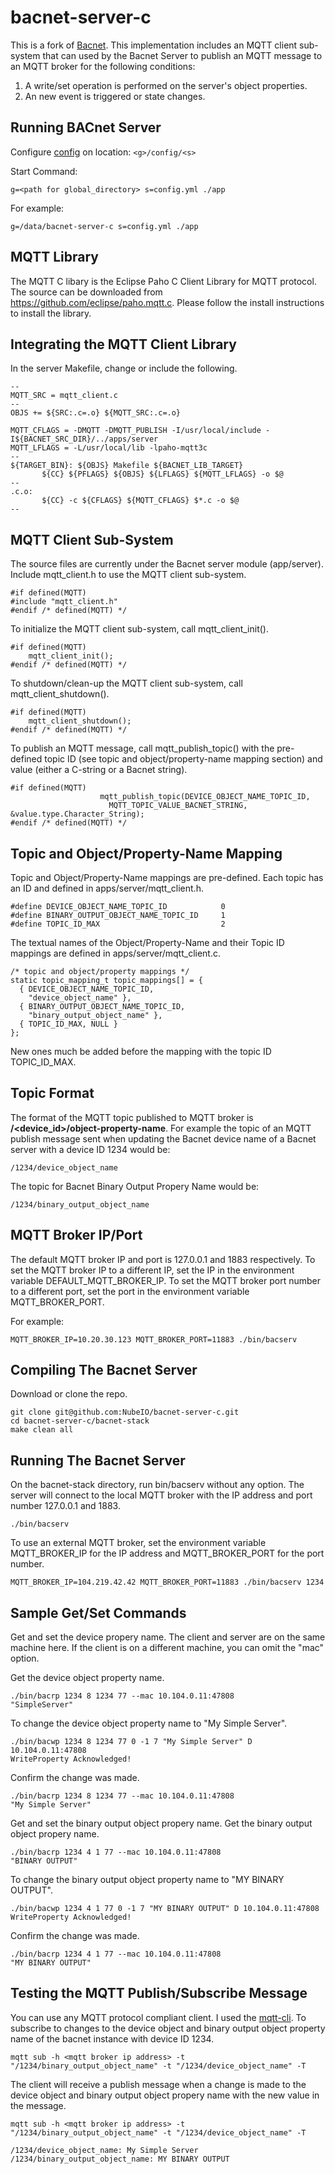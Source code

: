 # bacnet-server-c
This is a fork of [Bacnet](https://github.com/bacnet-stack/bacnet-stack). This implementation includes an MQTT client sub-system that can used by the Bacnet Server to publish an MQTT message to an MQTT broker for the following conditions:
1. A write/set operation is performed on the server's object properties.
2. An new event is triggered or state changes.


Running BACnet Server
--
Configure [config](config.example.yml) on location: `<g>/config/<s>` 

Start Command:
```
g=<path for global_directory> s=config.yml ./app
```

For example:
```
g=/data/bacnet-server-c s=config.yml ./app 
```

MQTT Library
--
The MQTT C libary is the Eclipse Paho C Client Library for MQTT protocol. The source can be downloaded from https://github.com/eclipse/paho.mqtt.c. Please follow the install instructions to install the library.

Integrating the MQTT Client Library
--
In the server Makefile, change or include the following.
```
--
MQTT_SRC = mqtt_client.c
--
OBJS += ${SRC:.c=.o} ${MQTT_SRC:.c=.o}

MQTT_CFLAGS = -DMQTT -DMQTT_PUBLISH -I/usr/local/include -I${BACNET_SRC_DIR}/../apps/server
MQTT_LFLAGS = -L/usr/local/lib -lpaho-mqtt3c
--
${TARGET_BIN}: ${OBJS} Makefile ${BACNET_LIB_TARGET}
       ${CC} ${PFLAGS} ${OBJS} ${LFLAGS} ${MQTT_LFLAGS} -o $@
--
.c.o:
       ${CC} -c ${CFLAGS} ${MQTT_CFLAGS} $*.c -o $@
--
```

MQTT Client Sub-System
--
The source files are currently under the Bacnet server module (app/server). Include mqtt_client.h to use the MQTT client sub-system.
```
#if defined(MQTT)
#include "mqtt_client.h"
#endif /* defined(MQTT) */
```

To initialize the MQTT client sub-system, call mqtt_client_init().
```
#if defined(MQTT)
    mqtt_client_init();
#endif /* defined(MQTT) */
```

To shutdown/clean-up the MQTT client sub-system, call mqtt_client_shutdown().
```
#if defined(MQTT)
    mqtt_client_shutdown();
#endif /* defined(MQTT) */
```

To publish an MQTT message, call mqtt_publish_topic() with the pre-defined topic ID (see topic and object/property-name mapping section) and value (either a C-string or a Bacnet string).
```
#if defined(MQTT)
                    mqtt_publish_topic(DEVICE_OBJECT_NAME_TOPIC_ID,
                      MQTT_TOPIC_VALUE_BACNET_STRING, &value.type.Character_String);
#endif /* defined(MQTT) */
```

Topic and Object/Property-Name Mapping
--
Topic and Object/Property-Name mappings are pre-defined. Each topic has an ID and defined in apps/server/mqtt_client.h.
```
#define DEVICE_OBJECT_NAME_TOPIC_ID            0
#define BINARY_OUTPUT_OBJECT_NAME_TOPIC_ID     1
#define TOPIC_ID_MAX                           2
```

The textual names of the Object/Property-Name and their Topic ID mappings are defined in apps/server/mqtt_client.c.
```
/* topic and object/property mappings */
static topic_mapping_t topic_mappings[] = {
  { DEVICE_OBJECT_NAME_TOPIC_ID,
    "device_object_name" },
  { BINARY_OUTPUT_OBJECT_NAME_TOPIC_ID,
    "binary_output_object_name" },
  { TOPIC_ID_MAX, NULL }
};
```

New ones much be added before the mapping with the topic ID TOPIC_ID_MAX.

Topic Format
---
The format of the MQTT topic published to MQTT broker is **/<device_id>/object-property-name**.
For example the topic of an MQTT publish message sent when updating the Bacnet device name of a Bacnet server with a device ID 1234 would be:
```
/1234/device_object_name
```
The topic for Bacnet Binary Output Propery Name would be:
```
/1234/binary_output_object_name
```

MQTT Broker IP/Port
--
The default MQTT broker IP and port is 127.0.0.1 and 1883 respectively.
To set the MQTT broker IP to a different IP, set the IP in the environment variable DEFAULT_MQTT_BROKER_IP.
To set the MQTT broker port number to a different port, set the port in the environment variable MQTT_BROKER_PORT.

For example:
```
MQTT_BROKER_IP=10.20.30.123 MQTT_BROKER_PORT=11883 ./bin/bacserv
```

Compiling The Bacnet Server
---
Download or clone the repo.
```
git clone git@github.com:NubeIO/bacnet-server-c.git
cd bacnet-server-c/bacnet-stack
make clean all
```

Running The Bacnet Server
---
On the bacnet-stack directory, run bin/bacserv without any option. The server will connect to the local MQTT broker with the IP address and port number 127.0.0.1 and 1883.
```
./bin/bacserv
```

To use an external MQTT broker, set the environment variable MQTT_BROKER_IP for the IP address and MQTT_BROKER_PORT for the port number.
```
MQTT_BROKER_IP=104.219.42.42 MQTT_BROKER_PORT=11883 ./bin/bacserv 1234
```

Sample Get/Set Commands
---
Get and set the device propery name. The client and server are on the same machine here. If the client is on a different machine, you can omit the "mac" option.

Get the device object property name.
```
./bin/bacrp 1234 8 1234 77 --mac 10.104.0.11:47808
"SimpleServer"
```

To change the device object property name to "My Simple Server".
```
./bin/bacwp 1234 8 1234 77 0 -1 7 "My Simple Server" D 10.104.0.11:47808
WriteProperty Acknowledged!
```

Confirm the change was made.
```
./bin/bacrp 1234 8 1234 77 --mac 10.104.0.11:47808
"My Simple Server"
```

Get and set the binary output object propery name.
Get the binary output object propery name.
```
./bin/bacrp 1234 4 1 77 --mac 10.104.0.11:47808
"BINARY OUTPUT"
```

To change the binary output object property name to "MY BINARY OUTPUT".
```
./bin/bacwp 1234 4 1 77 0 -1 7 "MY BINARY OUTPUT" D 10.104.0.11:47808
WriteProperty Acknowledged!
```

Confirm the change was made.
```
./bin/bacrp 1234 4 1 77 --mac 10.104.0.11:47808
"MY BINARY OUTPUT"
```

Testing the MQTT Publish/Subscribe Message
---
You can use any MQTT protocol compliant client. I used the [mqtt-cli](https://hivemq.github.io/mqtt-cli).
To subscribe to changes to the device object and binary output object property name of the bacnet instance with device ID 1234.
```
mqtt sub -h <mqtt broker ip address> -t "/1234/binary_output_object_name" -t "/1234/device_object_name" -T
```

The client will receive a publish message when a change is made to the device object and binary output object propery name with the new value in the message.
```
mqtt sub -h <mqtt broker ip address> -t "/1234/binary_output_object_name" -t "/1234/device_object_name" -T

/1234/device_object_name: My Simple Server
/1234/binary_output_object_name: MY BINARY OUTPUT
```

